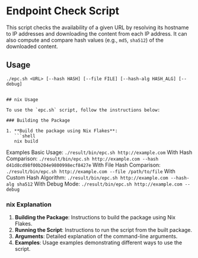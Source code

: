 # Endpoint Check Script

This script checks the availability of a given URL by resolving its hostname to IP addresses and downloading the content from each IP address.
It can also compute and compare hash values (e.g., `md5`, `sha512`) of the downloaded content.

## Usage

```shell
./epc.sh <URL> [--hash HASH] [--file FILE] [--hash-alg HASH_ALG] [--debug]


## nix Usage

To use the `epc.sh` script, follow the instructions below:

### Building the Package

1. **Build the package using Nix Flakes**:
   ```shell
   nix build
   ```

Examples
Basic Usage:
`./result/bin/epc.sh http://example.com`
With Hash Comparison:
`./result/bin/epc.sh http://example.com --hash d41d8cd98f00b204e9800998ecf8427e`
With File Hash Comparison:
`./result/bin/epc.sh http://example.com --file /path/to/file`
With Custom Hash Algorithm:
`./result/bin/epc.sh http://example.com --hash-alg sha512`
With Debug Mode:
`./result/bin/epc.sh http://example.com --debug`



### nix Explanation

1. **Building the Package**: Instructions to build the package using Nix Flakes.
2. **Running the Script**: Instructions to run the script from the built package.
3. **Arguments**: Detailed explanation of the command-line arguments.
4. **Examples**: Usage examples demonstrating different ways to use the script.